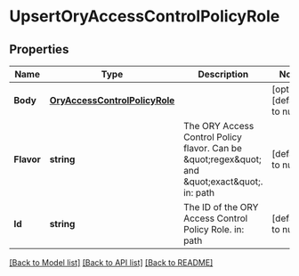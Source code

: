 # UpsertOryAccessControlPolicyRole

## Properties
Name | Type | Description | Notes
------------ | ------------- | ------------- | -------------
**Body** | [**OryAccessControlPolicyRole**](oryAccessControlPolicyRole.md) |  | [optional] [default to null]
**Flavor** | **string** | The ORY Access Control Policy flavor. Can be \&quot;regex\&quot; and \&quot;exact\&quot;.  in: path | [default to null]
**Id** | **string** | The ID of the ORY Access Control Policy Role.  in: path | [default to null]

[[Back to Model list]](../README.md#documentation-for-models) [[Back to API list]](../README.md#documentation-for-api-endpoints) [[Back to README]](../README.md)


